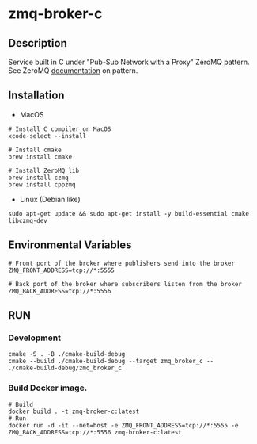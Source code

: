# zmq-broker-c

## Description

Service built in C under "Pub-Sub Network with a Proxy" ZeroMQ pattern. See
ZeroMQ [documentation](https://zguide.zeromq.org/docs/chapter2/) on pattern.

## Installation

- MacOS

```shell
# Install C compiler on MacOS
xcode-select --install

# Install cmake
brew install cmake

# Install ZeroMQ lib
brew install czmq
brew install cppzmq
```

- Linux (Debian like)

```shell
sudo apt-get update && sudo apt-get install -y build-essential cmake libczmq-dev
```

## Environmental Variables

```
# Front port of the broker where publishers send into the broker
ZMQ_FRONT_ADDRESS=tcp://*:5555

# Back port of the broker where subscribers listen from the broker
ZMQ_BACK_ADDRESS=tcp://*:5556
```

## RUN

### Development

```
cmake -S . -B ./cmake-build-debug
cmake --build ./cmake-build-debug --target zmq_broker_c --
./cmake-build-debug/zmq_broker_c
```

### Build Docker image.

```shell
# Build
docker build . -t zmq-broker-c:latest
# Run
docker run -d -it --net=host -e ZMQ_FRONT_ADDRESS=tcp://*:5555 -e ZMQ_BACK_ADDRESS=tcp://*:5556 zmq-broker-c:latest
```
